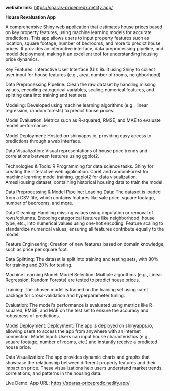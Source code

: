 <B>website link:</B> https://sparas-pricepredx.netlify.app/



<B>House Revaluation App</B>

A comprehensive Shiny web application that estimates house prices based on key property features, using machine learning models for accurate predictions.
This app allows users to input property features such as location, square footage, number of bedrooms, and more to predict house prices.
It provides an interactive interface, data preprocessing pipeline, and model deployment, making it an excellent tool for understanding housing price dynamics. 

Key Features: Interactive User Interface (UI): Built using Shiny to collect user input for house features (e.g., area, number of rooms, neighborhood). 

Data Preprocessing Pipeline: Clean the raw dataset by handling missing values, encoding categorical variables, scaling numerical features, and splitting data into training and test sets. 

Modeling: Developed using machine learning algorithms (e.g., linear regression, random forests) to predict house prices. 

Model Evaluation: Metrics such as R-squared, RMSE, and MAE to evaluate model performance. 

Model Deployment: Hosted on shinyapps.io, providing easy access to predictions through a web interface. 

Data Visualization: Visual representations of house price trends and correlations between features using ggplot2.


Technologies & Tools: R Programming for data science tasks. Shiny for creating the interactive web application.
Caret and randomForest for machine learning model training. ggplot2 for data visualization. AmesHousing dataset, containing historical housing data to train the model.

Data Preprocessing & Model Pipeline: Loading Data: The dataset is loaded from a CSV file, which contains features like sale price, square footage, number of bedrooms, and more.

Data Cleaning: Handling missing values using imputation or removal of rows/columns. Encoding categorical features like neighborhood, house type, etc., into numerical values using one-hot encoding. Feature scaling to standardize numerical values, ensuring all features contribute equally to the model. 

Feature Engineering: Creation of new features based on domain knowledge, such as price per square foot. 

Data Splitting: The dataset is split into training and testing sets, with 80% for training and 20% for testing.



Machine Learning Model: Model Selection: Multiple algorithms (e.g., Linear Regression, Random Forests) are tested to predict house prices.

Training: The chosen model is trained on the training set using caret package for cross-validation and hyperparameter tuning.

Evaluation: The model's performance is evaluated using metrics like R-squared, RMSE, and MAE on the test set to ensure the accuracy and robustness of predictions.


Model Deployment: Deployment: The app is deployed on shinyapps.io, allowing users to access the app from anywhere with an internet connection. Model Input: Users can input house characteristics (e.g., square footage, number of rooms, etc.) and instantly receive a predicted house price.


Data Visualization: The app provides dynamic charts and graphs that showcase the relationship between different property features and their impact on price.
These visualizations help users understand market trends, correlations, and patterns in the housing data.

Live Demo: App URL: https://sparas-pricepredx.netlify.app/
